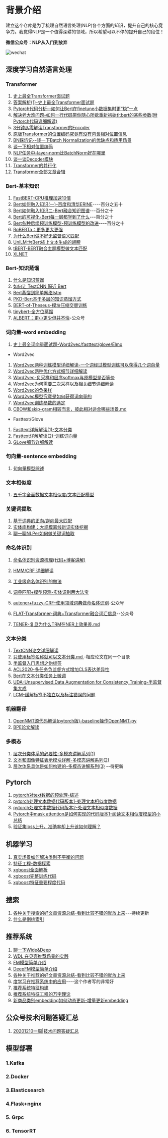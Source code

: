 # 背景介绍
建立这个仓库是为了梳理自然语言处理(NLP)各个方面的知识，提升自己的核心竞争力。我觉得NLP是一个值得深耕的领域，所以希望可以不停的提升自己的段位！

**微信公众号：NLP从入门到放弃**

![wechat](./images/wechat.png)

## 深度学习自然语言处理

### Transformer

1. [史上最全Transformer面试题](./深度学习自然语言处理/Transformer/史上最全Transformer面试题.md)
2. [答案解析(1)-史上最全Transformer面试题](./深度学习自然语言处理/Transformer/答案解析(1)—史上最全Transformer面试题：灵魂20问帮你彻底搞定Transformer.md) 
3. [Pytorch代码分析--如何让Bert在finetune小数据集时更“稳”一点](./深度学习自然语言处理/Bert/Pytorch代码分析-如何让Bert在finetune小数据集时更“稳”一点.md)
4. [解决老大难问题-如何一行代码带你随心所欲重新初始化bert的某些参数(附Pytorch代码详细解读)](https://github.com/DA-southampton/NLP_ability/blob/master/%E6%B7%B1%E5%BA%A6%E5%AD%A6%E4%B9%A0%E8%87%AA%E7%84%B6%E8%AF%AD%E8%A8%80%E5%A4%84%E7%90%86/Bert/%E8%A7%A3%E5%86%B3%E8%80%81%E5%A4%A7%E9%9A%BE%E9%97%AE%E9%A2%98-%E5%A6%82%E4%BD%95%E4%B8%80%E8%A1%8C%E4%BB%A3%E7%A0%81%E5%B8%A6%E4%BD%A0%E9%9A%8F%E5%BF%83%E6%89%80%E6%AC%B2%E9%87%8D%E6%96%B0%E5%88%9D%E5%A7%8B%E5%8C%96bert%E7%9A%84%E6%9F%90%E4%BA%9B%E5%8F%82%E6%95%B0(%E9%99%84Pytorch%E4%BB%A3%E7%A0%81).md)
5. [3分钟从零解读Transformer的Encoder](https://github.com/DA-southampton/NLP_ability/blob/master/%E6%B7%B1%E5%BA%A6%E5%AD%A6%E4%B9%A0%E8%87%AA%E7%84%B6%E8%AF%AD%E8%A8%80%E5%A4%84%E7%90%86/Transformer/3%E5%88%86%E9%92%9F%E4%BB%8E%E9%9B%B6%E8%A7%A3%E8%AF%BBTransformer%E7%9A%84Encoder.md)
6. [原版Transformer的位置编码究竟有没有包含相对位置信息](https://github.com/DA-southampton/NLP_ability/blob/master/%E6%B7%B1%E5%BA%A6%E5%AD%A6%E4%B9%A0%E8%87%AA%E7%84%B6%E8%AF%AD%E8%A8%80%E5%A4%84%E7%90%86/Transformer/%E5%8E%9F%E7%89%88Transformer%E7%9A%84%E4%BD%8D%E7%BD%AE%E7%BC%96%E7%A0%81%E7%A9%B6%E7%AB%9F%E6%9C%89%E6%B2%A1%E6%9C%89%E5%8C%85%E5%90%AB%E7%9B%B8%E5%AF%B9%E4%BD%8D%E7%BD%AE%E4%BF%A1%E6%81%AF.md)
7. [BN踩坑记--谈一下Batch Normalization的优缺点和适用场景](https://github.com/DA-southampton/NLP_ability/blob/master/%E6%B7%B1%E5%BA%A6%E5%AD%A6%E4%B9%A0%E8%87%AA%E7%84%B6%E8%AF%AD%E8%A8%80%E5%A4%84%E7%90%86/Transformer/BN%E8%B8%A9%E5%9D%91%E8%AE%B0--%E8%B0%88%E4%B8%80%E4%B8%8BBatch%20Normalization%E7%9A%84%E4%BC%98%E7%BC%BA%E7%82%B9%E5%92%8C%E9%80%82%E7%94%A8%E5%9C%BA%E6%99%AF.md)
8. [谈一下相对位置编码](https://github.com/DA-southampton/NLP_ability/blob/master/%E6%B7%B1%E5%BA%A6%E5%AD%A6%E4%B9%A0%E8%87%AA%E7%84%B6%E8%AF%AD%E8%A8%80%E5%A4%84%E7%90%86/Transformer/%E8%B0%88%E4%B8%80%E4%B8%8B%E7%9B%B8%E5%AF%B9%E4%BD%8D%E7%BD%AE%E7%BC%96%E7%A0%81.md)
9. [NLP任务中-layer-norm比BatchNorm好在哪里](https://github.com/DA-southampton/NLP_ability/blob/master/%E6%B7%B1%E5%BA%A6%E5%AD%A6%E4%B9%A0%E8%87%AA%E7%84%B6%E8%AF%AD%E8%A8%80%E5%A4%84%E7%90%86/Transformer/NLP%E4%BB%BB%E5%8A%A1%E4%B8%AD-layer-norm%E6%AF%94BatchNorm%E5%A5%BD%E5%9C%A8%E5%93%AA%E9%87%8C.md)
10. [谈一谈Decoder模块](https://github.com/DA-southampton/NLP_ability/blob/master/%E6%B7%B1%E5%BA%A6%E5%AD%A6%E4%B9%A0%E8%87%AA%E7%84%B6%E8%AF%AD%E8%A8%80%E5%A4%84%E7%90%86/Transformer/%E8%B0%88%E4%B8%80%E8%B0%88Decoder%E6%A8%A1%E5%9D%97.md)
11. [Transformer的并行化](https://github.com/DA-southampton/NLP_ability/blob/master/%E6%B7%B1%E5%BA%A6%E5%AD%A6%E4%B9%A0%E8%87%AA%E7%84%B6%E8%AF%AD%E8%A8%80%E5%A4%84%E7%90%86/Transformer/Transformer%E7%9A%84%E5%B9%B6%E8%A1%8C%E5%8C%96.md)
12. [Transformer全部文章合辑](https://github.com/DA-southampton/NLP_ability/blob/master/%E6%B7%B1%E5%BA%A6%E5%AD%A6%E4%B9%A0%E8%87%AA%E7%84%B6%E8%AF%AD%E8%A8%80%E5%A4%84%E7%90%86/Transformer/%E7%AD%94%E6%A1%88%E5%90%88%E8%BE%91.md)

### Bert-基本知识

1. [FastBERT-CPU推理加速10倍](./深度学习自然语言处理/Bert/FastBert.md)
2. [Bert如何融入知识(一)-百度和清华ERINE](./深度学习自然语言处理/Bert/Bert如何融入知识一-百度和清华ERINE.md)----百分之五十
3. [Bert如何融入知识二-Bert融合知识图谱](./深度学习自然语言处理/Bert/Bert如何融入知识二-Bert融合知识图谱.md)---百分之十
4. [Bert的可视化-Bert每一层都学到了什么](./深度学习自然语言处理/Bert/Bert的可视化-Bert每一层都学到了什么.md)---百分之十
5. [Bert各种后续预训练模型-预训练模型的改进](./深度学习自然语言处理/Bert/Bert各种后续预训练模型-预训练模型的改进.md)----百分之十
6. [RoBERTa：更多更大更强](./深度学习自然语言处理/Bert/RoBERTa.md)
7. [为什么Bert做不好无监督语义匹配](./深度学习自然语言处理/Bert/为什么Bert做不好无监督语义匹配.md)
8. [UniLM:为Bert插上文本生成的翅膀](./深度学习自然语言处理/Bert/UniLM.md)
9. [tBERT-BERT融合主题模型做文本匹配](./深度学习自然语言处理/Bert/tBERT-BERT融合主题模型.md)
10. [XLNET](./深度学习自然语言处理/Bert/XLNET.md)

### Bert-知识蒸馏

1. [什么是知识蒸馏](./深度学习自然语言处理/模型蒸馏/什么是知识蒸馏.md)
2. [如何让 TextCNN 逼近 Bert](./深度学习自然语言处理/模型蒸馏/bert2textcnn模型蒸馏.md)
3. [Bert蒸馏到简单网络lstm](./深度学习自然语言处理/模型蒸馏/Bert蒸馏到简单网络lstm.md)
4. [PKD-Bert基于多层的知识蒸馏方式](./深度学习自然语言处理/模型蒸馏/PKD-Bert基于多层的知识蒸馏方式.md)
5. [BERT-of-Theseus-模块压缩交替训练](./深度学习自然语言处理/模型蒸馏/Theseus-模块压缩交替训练.md)
6. [tinybert-全方位蒸馏](./深度学习自然语言处理/模型蒸馏/tinybert-全方位蒸馏.md)
7. [ALBERT：更小更少但并不快](./深度学习自然语言处理/模型蒸馏/ALBERT-更小更少但并不快.md)-公众号

### 词向量-word embedding

1. [史上最全词向量面试题-Word2vec/fasttext/glove/Elmo](https://github.com/DA-southampton/NLP_ability/blob/master/%E6%B7%B1%E5%BA%A6%E5%AD%A6%E4%B9%A0%E8%87%AA%E7%84%B6%E8%AF%AD%E8%A8%80%E5%A4%84%E7%90%86/%E8%AF%8D%E5%90%91%E9%87%8F/%E5%8F%B2%E4%B8%8A%E6%9C%80%E5%85%A8%E8%AF%8D%E5%90%91%E9%87%8F%E9%9D%A2%E8%AF%95%E9%A2%98%E6%A2%B3%E7%90%86.md)

- Word2vec

1. [Word2vec两种训练模型详细解读-一个词经过模型训练可以获得几个词向量](https://github.com/DA-southampton/NLP_ability/blob/master/%E6%B7%B1%E5%BA%A6%E5%AD%A6%E4%B9%A0%E8%87%AA%E7%84%B6%E8%AF%AD%E8%A8%80%E5%A4%84%E7%90%86/%E8%AF%8D%E5%90%91%E9%87%8F/%E8%81%8A%E4%B8%80%E4%B8%8BWord2vec-%E6%A8%A1%E5%9E%8B%E7%AF%87.md)
2. [Word2vec两种优化方式细节详细解读](https://github.com/DA-southampton/NLP_ability/blob/master/%E6%B7%B1%E5%BA%A6%E5%AD%A6%E4%B9%A0%E8%87%AA%E7%84%B6%E8%AF%AD%E8%A8%80%E5%A4%84%E7%90%86/%E8%AF%8D%E5%90%91%E9%87%8F/%E8%81%8A%E4%B8%80%E4%B8%8BWord2vec-%E8%AE%AD%E7%BB%83%E4%BC%98%E5%8C%96%E7%AF%87.md)
3. [Word2vec-负采样和层序softmax与原模型是否等价](https://github.com/DA-southampton/NLP_ability/blob/master/%E6%B7%B1%E5%BA%A6%E5%AD%A6%E4%B9%A0%E8%87%AA%E7%84%B6%E8%AF%AD%E8%A8%80%E5%A4%84%E7%90%86/%E8%AF%8D%E5%90%91%E9%87%8F/word2vec%E4%B8%A4%E7%A7%8D%E4%BC%98%E5%8C%96%E6%96%B9%E5%BC%8F%E7%9A%84%E8%81%94%E7%B3%BB%E5%92%8C%E5%8C%BA%E5%88%AB.md)
4. [Word2vec为何需要二次采样以及相关细节详细解读](https://github.com/DA-southampton/NLP_ability/blob/master/%E6%B7%B1%E5%BA%A6%E5%AD%A6%E4%B9%A0%E8%87%AA%E7%84%B6%E8%AF%AD%E8%A8%80%E5%A4%84%E7%90%86/%E8%AF%8D%E5%90%91%E9%87%8F/Word2vec%E4%B8%BA%E4%BB%80%E4%B9%88%E9%9C%80%E8%A6%81%E4%BA%8C%E6%AC%A1%E9%87%87%E6%A0%B7%EF%BC%9F.md)
5. [Word2vec的负采样](https://github.com/DA-southampton/NLP_ability/blob/master/%E6%B7%B1%E5%BA%A6%E5%AD%A6%E4%B9%A0%E8%87%AA%E7%84%B6%E8%AF%AD%E8%A8%80%E5%A4%84%E7%90%86/%E8%AF%8D%E5%90%91%E9%87%8F/Word2vec%E7%9A%84%E8%B4%9F%E9%87%87%E6%A0%B7.md) 
6. [Word2vec模型究竟是如何获得词向量的](https://github.com/DA-southampton/NLP_ability/blob/master/%E6%B7%B1%E5%BA%A6%E5%AD%A6%E4%B9%A0%E8%87%AA%E7%84%B6%E8%AF%AD%E8%A8%80%E5%A4%84%E7%90%86/%E8%AF%8D%E5%90%91%E9%87%8F/Word2vec%E6%A8%A1%E5%9E%8B%E7%A9%B6%E7%AB%9F%E6%98%AF%E5%A6%82%E4%BD%95%E8%8E%B7%E5%BE%97%E8%AF%8D%E5%90%91%E9%87%8F%E7%9A%84.md) 
7. [Word2vec训练参数的选定](https://github.com/DA-southampton/NLP_ability/blob/master/%E6%B7%B1%E5%BA%A6%E5%AD%A6%E4%B9%A0%E8%87%AA%E7%84%B6%E8%AF%AD%E8%A8%80%E5%A4%84%E7%90%86/%E8%AF%8D%E5%90%91%E9%87%8F/Word2vec%E8%AE%AD%E7%BB%83%E5%8F%82%E6%95%B0%E7%9A%84%E9%80%89%E5%AE%9A.md) 
8. [CBOW和skip-gram相较而言，彼此相对适合哪些场景.md](https://github.com/DA-southampton/NLP_ability/blob/master/%E6%B7%B1%E5%BA%A6%E5%AD%A6%E4%B9%A0%E8%87%AA%E7%84%B6%E8%AF%AD%E8%A8%80%E5%A4%84%E7%90%86/%E8%AF%8D%E5%90%91%E9%87%8F/CBOW%E5%92%8Cskip-gram%E7%9B%B8%E8%BE%83%E8%80%8C%E8%A8%80%EF%BC%8C%E5%BD%BC%E6%AD%A4%E7%9B%B8%E5%AF%B9%E9%80%82%E5%90%88%E5%93%AA%E4%BA%9B%E5%9C%BA%E6%99%AF.md) 

- Fasttext/Glove

1. [Fasttext详解解读(1)-文本分类](https://github.com/DA-southampton/NLP_ability/blob/master/%E6%B7%B1%E5%BA%A6%E5%AD%A6%E4%B9%A0%E8%87%AA%E7%84%B6%E8%AF%AD%E8%A8%80%E5%A4%84%E7%90%86/%E8%AF%8D%E5%90%91%E9%87%8F/Fasttext%E8%A7%A3%E8%AF%BB(1).md)
2. [Fasttext详解解读(2)-训练词向量](https://github.com/DA-southampton/NLP_ability/blob/master/%E6%B7%B1%E5%BA%A6%E5%AD%A6%E4%B9%A0%E8%87%AA%E7%84%B6%E8%AF%AD%E8%A8%80%E5%A4%84%E7%90%86/%E8%AF%8D%E5%90%91%E9%87%8F/Fasttext%E8%A7%A3%E8%AF%BB(2).md)
3. [GLove细节详细解读](https://github.com/DA-southampton/NLP_ability/blob/master/%E6%B7%B1%E5%BA%A6%E5%AD%A6%E4%B9%A0%E8%87%AA%E7%84%B6%E8%AF%AD%E8%A8%80%E5%A4%84%E7%90%86/%E8%AF%8D%E5%90%91%E9%87%8F/%E8%81%8A%E4%B8%80%E4%B8%8BGlove.md) 




###  句向量-sentence embedding


1. [句向量模型综述](https://github.com/DA-southampton/NLP_ability/blob/master/%E6%B7%B1%E5%BA%A6%E5%AD%A6%E4%B9%A0%E8%87%AA%E7%84%B6%E8%AF%AD%E8%A8%80%E5%A4%84%E7%90%86/%E5%8F%A5%E5%90%91%E9%87%8F/%E5%8F%A5%E5%90%91%E9%87%8F%E6%A8%A1%E5%9E%8B%E7%BB%BC%E8%BF%B0.md) 


### 文本相似度
1. [五千字全面数据文本相似度/文本匹配模型](https://github.com/DA-southampton/NLP_ability/blob/master/%E6%B7%B1%E5%BA%A6%E5%AD%A6%E4%B9%A0%E8%87%AA%E7%84%B6%E8%AF%AD%E8%A8%80%E5%A4%84%E7%90%86/%E6%96%87%E6%9C%AC%E5%8C%B9%E9%85%8D_%E6%96%87%E6%9C%AC%E7%9B%B8%E4%BC%BC%E5%BA%A6/README.md)

###  关键词提取

1. [基于词典的正向/逆向最大匹配](./深度学习自然语言处理/关键词提取/中文分词/基于词典的正向最大匹配和逆向最大匹配中文分词.md)
2. [实体库构建：大规模离线新词实体挖掘](https://github.com/DA-southampton/NLP_ability/blob/master/%E6%B7%B1%E5%BA%A6%E5%AD%A6%E4%B9%A0%E8%87%AA%E7%84%B6%E8%AF%AD%E8%A8%80%E5%A4%84%E7%90%86/%E5%85%B3%E9%94%AE%E8%AF%8D%E6%8F%90%E5%8F%96/%E5%AE%9E%E4%BD%93%E5%BA%93%E6%9E%84%E5%BB%BA%EF%BC%9A%E5%A4%A7%E8%A7%84%E6%A8%A1%E7%A6%BB%E7%BA%BF%E6%96%B0%E8%AF%8D%E5%AE%9E%E4%BD%93%E6%8C%96%E6%8E%98.md)
3. [聊一聊NLPer如何做关键词抽取](https://github.com/DA-southampton/NLP_ability/blob/master/%E6%B7%B1%E5%BA%A6%E5%AD%A6%E4%B9%A0%E8%87%AA%E7%84%B6%E8%AF%AD%E8%A8%80%E5%A4%84%E7%90%86/%E5%85%B3%E9%94%AE%E8%AF%8D%E6%8F%90%E5%8F%96/%E5%85%B3%E9%94%AE%E8%AF%8D%E6%8F%90%E5%8F%96%E6%96%B9%E6%B3%95%E7%BB%BC%E8%BF%B0.md)

###  命名体识别
1. [命名体识别资源梳理(代码+博客讲解)](https://github.com/DA-southampton/NLP_ability/blob/master/%E6%B7%B1%E5%BA%A6%E5%AD%A6%E4%B9%A0%E8%87%AA%E7%84%B6%E8%AF%AD%E8%A8%80%E5%A4%84%E7%90%86/%E5%91%BD%E5%90%8D%E4%BD%93%E8%AF%86%E5%88%AB/%E5%91%BD%E5%90%8D%E4%BD%93%E8%AF%86%E5%88%AB%E8%B5%84%E6%BA%90%E6%A2%B3%E7%90%86(%E4%BB%A3%E7%A0%81%2B%E5%8D%9A%E5%AE%A2%E8%AE%B2%E8%A7%A3).md)
2. [HMM/CRF 详细解读](./深度学习自然语言处理/命名体识别/HMM_CRF.md) 
3. [工业级命名体识别的做法](https://github.com/DA-southampton/NLP_ability/blob/master/%E6%B7%B1%E5%BA%A6%E5%AD%A6%E4%B9%A0%E8%87%AA%E7%84%B6%E8%AF%AD%E8%A8%80%E5%A4%84%E7%90%86/%E5%91%BD%E5%90%8D%E4%BD%93%E8%AF%86%E5%88%AB/%E5%B7%A5%E4%B8%9A%E7%BA%A7%E5%91%BD%E5%90%8D%E4%BD%93%E8%AF%86%E5%88%AB%E7%9A%84%E5%81%9A%E6%B3%95.md)     
4. [词典匹配+模型预测-实体识别两大法宝](https://github.com/DA-southampton/NLP_ability/blob/master/%E6%B7%B1%E5%BA%A6%E5%AD%A6%E4%B9%A0%E8%87%AA%E7%84%B6%E8%AF%AD%E8%A8%80%E5%A4%84%E7%90%86/%E5%91%BD%E5%90%8D%E4%BD%93%E8%AF%86%E5%88%AB/%E8%AF%8D%E5%85%B8%E5%8C%B9%E9%85%8D%2B%E6%A8%A1%E5%9E%8B%E9%A2%84%E6%B5%8B-%E5%AE%9E%E4%BD%93%E8%AF%86%E5%88%AB%E4%B8%A4%E5%A4%A7%E6%B3%95%E5%AE%9D.md)

5. [autoner+fuzzy-CRF-使用领域词典做命名体识别](./深度学习自然语言处理/命名体识别/autoner.md)-公众号

6. [FLAT-Transformer-词典+Transformer融合词汇信息](./深度学习自然语言处理/命名体识别/FLAT-Transformer.md)--公众号

7. [TENER-复旦为什么TRM在NER上效果差.md](./深度学习自然语言处理/命名体识别/TNER-复旦为什么TRM在NER上效果差.md)

###  文本分类

1. [TextCNN论文详细解读](./深度学习自然语言处理/文本分类/CNN文本分类解读.md) 
2. [只使用标签名称就可以文本分类.md ](./深度学习自然语言处理/文本分类/只使用标签名称就可以文本分类.md )-相应论文在同一个目录
3. [半监督入门思想之伪标签](./深度学习自然语言处理/文本分类/半监督入门思想之伪标签.md)
4. [ACL2020-多任务负监督方式增加CLS表达差异性](./深度学习自然语言处理/文本分类/ACL2020-多任务负监督方式增加CLS表达差异性.md)
5. [Bert在文本分类任务上微调](./深度学习自然语言处理/文本分类/在文本分类上微调Bert.md)
6. [UDA-Unsupervised Data Augmentation for Consistency Training-半监督集大成](./深度学习自然语言处理/文本分类/UDA.md)
7. [LCM-缓解标签不独立以及标注错误的问题](./深度学习自然语言处理/文本分类/LCM-缓解标签不独立以及标注错误的问题.md)


###  机器翻译

1. [OpenNMT源代码解读(pytorch版)-baseline操作OpenNMT-py](https://github.com/DA-southampton/NLP_ability/tree/master/%E6%B7%B1%E5%BA%A6%E5%AD%A6%E4%B9%A0%E8%87%AA%E7%84%B6%E8%AF%AD%E8%A8%80%E5%A4%84%E7%90%86/%E6%9C%BA%E5%99%A8%E7%BF%BB%E8%AF%91/OpenNMT-py)
2. [BPE论文解读](./深度学习自然语言处理/机器翻译/bpe-subword论文的我的阅读总结.md)

### 多模态

1. [层次分类体系的必要性-多模态讲解系列(1)](https://github.com/DA-southampton/NLP_ability/blob/master/%E6%B7%B1%E5%BA%A6%E5%AD%A6%E4%B9%A0%E8%87%AA%E7%84%B6%E8%AF%AD%E8%A8%80%E5%A4%84%E7%90%86/%E5%A4%9A%E6%A8%A1%E6%80%81/%E5%B1%82%E6%AC%A1%E5%88%86%E7%B1%BB%E4%BD%93%E7%B3%BB%E7%9A%84%E5%BF%85%E8%A6%81%E6%80%A7-%E5%A4%9A%E6%A8%A1%E6%80%81%E8%AE%B2%E8%A7%A3%E7%B3%BB%E5%88%97(1).md)
2. [文本和图像特征表示模块详解-多模态讲解系列(2)](https://github.com/DA-southampton/NLP_ability/blob/master/%E6%B7%B1%E5%BA%A6%E5%AD%A6%E4%B9%A0%E8%87%AA%E7%84%B6%E8%AF%AD%E8%A8%80%E5%A4%84%E7%90%86/%E5%A4%9A%E6%A8%A1%E6%80%81/%E6%96%87%E6%9C%AC%E5%92%8C%E5%9B%BE%E5%83%8F%E7%89%B9%E5%BE%81%E8%A1%A8%E7%A4%BA%E6%A8%A1%E5%9D%97%E8%AF%A6%E8%A7%A3-%E5%A4%9A%E6%A8%A1%E6%80%81%E8%AE%B2%E8%A7%A3%E7%B3%BB%E5%88%97(2).md) 
3. [层次体系具体是如何构建的-多模态讲解系列(3)](https://github.com/DA-southampton/NLP_ability/blob/master/%E6%B7%B1%E5%BA%A6%E5%AD%A6%E4%B9%A0%E8%87%AA%E7%84%B6%E8%AF%AD%E8%A8%80%E5%A4%84%E7%90%86/%E5%A4%9A%E6%A8%A1%E6%80%81/%E5%B1%82%E6%AC%A1%E4%BD%93%E7%B3%BB%E7%9A%84%E6%9E%84%E5%BB%BA-%E5%A4%9A%E6%A8%A1%E6%80%81%E8%A7%A3%E6%9E%90(3).md) --待更新


## Pytorch

1. [pytorch对text数据的预处理-综述](https://github.com/DA-southampton/NLP_ability/blob/master/Pytorch/pytorch%E5%AF%B9text%E6%95%B0%E6%8D%AE%E7%9A%84%E9%A2%84%E5%A4%84%E7%90%86-%E7%BB%BC%E8%BF%B0.md)  
2. [pytorch处理文本数据代码版本1-处理文本相似度数据](https://github.com/DA-southampton/NLP_ability/blob/master/Pytorch/pytorch%E5%A4%84%E7%90%86%E6%96%87%E6%9C%AC%E6%95%B0%E6%8D%AE%E4%BB%A3%E7%A0%81%E7%89%88%E6%9C%AC1-%E5%A4%84%E7%90%86%E6%96%87%E6%9C%AC%E7%9B%B8%E4%BC%BC%E5%BA%A6%E6%95%B0%E6%8D%AE.md) 
3. [pytorch处理文本数据代码版本2-处理文本相似度数据](https://github.com/DA-southampton/NLP_ability/blob/master/Pytorch/pytorch%E5%A4%84%E7%90%86%E6%96%87%E6%9C%AC%E6%95%B0%E6%8D%AE%E4%BB%A3%E7%A0%81%E7%89%88%E6%9C%AC2-%E5%A4%84%E7%90%86%E6%96%87%E6%9C%AC%E7%9B%B8%E4%BC%BC%E5%BA%A6%E6%95%B0%E6%8D%AE.md)   
4. [Pytorch中mask attention是如何实现的代码版本1-阅读文本相似度模型的小总结](https://github.com/DA-southampton/NLP_ability/blob/master/Pytorch/Pytorch%E4%B8%ADmask%E6%98%AF%E5%A6%82%E4%BD%95%E5%AE%9E%E7%8E%B0%E7%9A%84%E4%BB%A3%E7%A0%81%E7%89%88%E6%9C%AC1-%E9%98%85%E8%AF%BB%E6%96%87%E6%9C%AC%E7%9B%B8%E4%BC%BC%E5%BA%A6%E6%A8%A1%E5%9E%8B.md)
5. [验证集loss上升，准确率却上升该如何理解？](https://www.zhihu.com/question/318399418) 

## 机器学习

1. [真实场景如何解决类别不平衡的问题](./机器学习/真实场景如何解决类别不平衡的问题.md)
2. [特征工程-数据探索](./机器学习/工业蒸汽预测/特征工程-数据探索.md)
3. [xgboost全面解析](./机器学习/xgboost/xgboost.md)
4. [xgboost完整训练代码](./机器学习/xgboost/xgboost训练代码.py)
5. [xgboost特征重要程度代码](./机器学习/xgboost/xgboost获得特征重要程度并画图.py)
## 搜索
1. [各种关于搜索的好文章资源总结-看到比较不错的就放上来](https://github.com/DA-southampton/NLP_ability/blob/master/%E6%90%9C%E7%B4%A2/%E6%90%9C%E7%B4%A2%E8%B5%84%E6%BA%90%E6%80%BB%E7%BB%93-%E6%8C%81%E7%BB%AD%E6%9B%B4%E6%96%B0.md)---持续更新
2. [什么是倒排索引](.//搜索/倒排索引基本概念.md)


## 推荐系统

1. [聊一下Wide&Deep](./推荐/WDL/WDl.md)
2. [WDL 在贝壳推荐场景的实践](./推荐/WDL/WDL在贝壳中的应用实践总结.md)
3. [FM模型简单介绍](./推荐/FM.md)
4. [DeepFM模型简单介绍](./推荐/deepfm.md)
5. [各种关于推荐的好文章资源总结-看到比较不错的就放上来](https://github.com/DA-southampton/NLP_ability/blob/master/%E6%8E%A8%E8%8D%90/%E6%8E%A8%E8%8D%90%E8%B5%84%E6%BA%90%E6%9B%B4%E6%96%B0.md)  
6. [度学习在推荐系统中的应用](https://mp.weixin.qq.com/s?__biz=MzI1NjM1ODEyMg==&mid=2247484656&idx=1&sn=35845ab0839807a314d6e500d9384bf1&chksm=ea26a775dd512e63ec800bf4f0d162e421531776ca86c0147ae7711b2541bfe87ecfb6104169&scene=21#wechat_redirect)----这个作者写的非常好
7. [推荐系统特征构建](https://zhuanlan.zhihu.com/p/221783604)
8. [推荐系统特征工程的万字理论](https://cloud.tencent.com/developer/article/1574246)
9. [新商品类别embedding如何动态更新-增量更新embedding](https://zhuanlan.zhihu.com/p/77789278)

## 公众号技术问题答疑汇总

1. [20201210一周|技术问题答疑汇总](./深度学习自然语言处理/其他/20201210一周|技术问题答疑汇总.md)


## 模型部署

### 1.Kafka

### 2.Docker

### 3.Elasticsearch

### 4.Flask+nginx

### 5. Grpc

### 6. TensorRT


